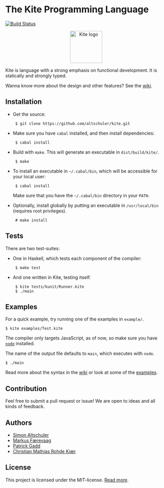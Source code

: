 The Kite Programming Language
=============================

[![Build Status](https://travis-ci.org/altschuler/kite.png?branch=master)](https://travis-ci.org/altschuler/kite)

<p align="center">
  <img width="100" src="https://rawgit.com/altschuler/kite/master/logo/logo.svg" alt="Kite logo"/>
</p>

Kite is language with a strong emphasis on functional development. It is statically and strongly typed.

Wanna know more about the design and other features? See the [wiki](https://github.com/altschuler/kite/wiki).

## Installation
 * Get the source:

        $ git clone https://github.com/altschuler/kite.git

 * Make sure you have `cabal` installed, and then install dependencies:

        $ cabal install

 * Build with `make`. This will generate an executable in `dist/build/kite/`.

        $ make

 * To install an executable in `~/.cabal/bin`, which will be accessible for your local user:

        $ cabal install

   Make sure that you have the `~/.cabal/bin` directory in your `PATH`.

 * Optionally, install globally by putting an executable in `/usr/local/bin` (requires root privileges).

        # make install

## Tests
There are two test-suites:

 * One in Haskell, which tests each component of the compiler:

        $ make test

 * And one written in Kite, testing itself:

        $ kite tests/kunit/Runner.kite
        $ ./main

## Examples
For a quick example, try running one of the examples in `example/`.

    $ kite examples/Test.kite

The compiler only targets JavaScript, as of now, so make sure you have [`node`](https://github.com/joyent/node) installed.

The name of the output file defaults to `main`, which executes with `node`.

    $ ./main

Read more about the syntax in the [wiki](https://github.com/altschuler/kite/wiki/Syntax) or look at some of the [examples](https://github.com/altschuler/kite/tree/master/examples).

## Contribution
Feel free to submit a pull request or issue! We are open to ideas and all kinds of feedback.

## Authors
 * [Simon Altschuler](https://github.com/altschuler)
 * [Markus Færevaag](https://github.com/mfaerevaag)
 * [Patrick Gadd](https://github.com/patrickgadd)
 * [Christian Mathias Rohde Kiær](https://github.com/kiaer)

## License
This project is licensed under the MIT-license. [Read more](https://github.com/altschuler/kite/blob/master/LICENSE).
